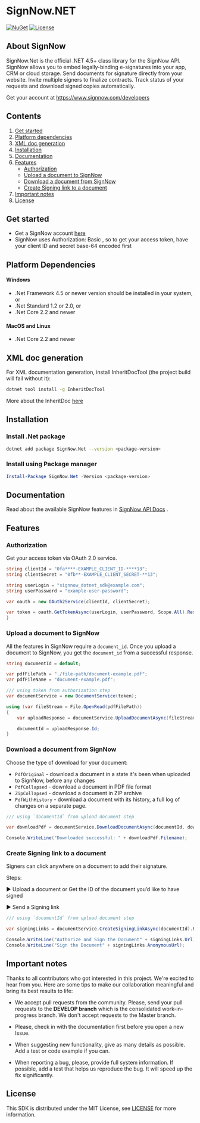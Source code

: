 # SignNow.NET

[![NuGet](https://img.shields.io/nuget/v/SignNow.Net.svg?style=flat-square)](https://www.nuget.org/packages/SignNow.Net) [![License](https://img.shields.io/github/license/signnow/SignNow.NET?style=flat-square)](LICENSE)

## About SignNow

SignNow.Net is the official .NET 4.5+ class library for the SignNow API. SignNow allows you to embed legally-binding e-signatures into your app, CRM or cloud storage. Send documents for signature directly from your website. Invite multiple signers to finalize contracts. Track status of your requests and download signed copies automatically.

Get your account at https://www.signnow.com/developers

## Contents
1. [Get started](#get-started)
2. [Platform dependencies](#platform-dependencies)
3. [XML doc generation](#xml-doc-generation)
4. [Installation](#installation)
5. [Documentation](#documentation)
6. [Features](#features)
    * [Authorization](#authorize)
    * [Upload a document to SignNow](#upload-document)
    * [Download a document from SignNow](#download-document)
    * [Create Signing link to a document](#create-signing-link)
7. [Important notes](#important-notes)
8. [License](#license)


## <a name="get-started"></a>Get started
  * Get a SignNow account [here](https://www.signnow.com/developers) 
  * SignNow uses Authorization: Basic <credentials>, so to get your access token, have your client ID and secret base-64 encoded first


## <a name="platform-dependencies"></a>Platform Dependencies
#### Windows
  * .Net Framework 4.5 or newer version should be installed in your system, or
  * .Net Standard 1.2 or 2.0, or
  * .Net Core 2.2 and newer

#### MacOS and Linux
  * .Net Core 2.2 and newer


## <a name="xml-doc-generation"></a>XML doc generation

For XML documentation generation, install InheritDocTool (the project build will fail without it):

```bash
dotnet tool install -g InheritDocTool
```

More about the InheritDoc [here](https://www.inheritdoc.io)


## <a name="installation"></a>Installation

### Install .Net package

```bash
dotnet add package SignNow.Net --version <package-version>
```

### Install using Package manager

```powershell
Install-Package SignNow.Net -Version <package-version>
```

## <a name="documentation"></a>Documentation

Read about the available SignNow features in [SignNow API Docs](https://github.com/signnow/SignNow.NET.wiki.git) .


## <a name="features"></a>Features

### <a name="authorization"></a> Authorization

Get your access token via OAuth 2.0 service.

```csharp
string clientId = "0fa****-EXAMPLE_CLIENT_ID-****13";
string clientSecret = "0fb**-EXAMPLE_CLIENT_SECRET-**13";

string userLogin = "signnow_dotnet_sdk@example.com";
string userPassword = "example-user-password";

var oauth = new OAuth2Service(clientId, clientSecret);

var token = oauth.GetTokenAsync(userLogin, userPassword, Scope.All).Result;
}
```

### <a name="upload-document"></a> Upload a document to SignNow

All the features in SignNow require a `document_id`. Once you upload a document to SignNow, you get the `document_id` from a successful response.
```csharp
string documentId = default;

var pdfFilePath = "./file-path/document-example.pdf";
var pdfFileName = "document-example.pdf";

/// using token from authorization step
var documentService = new DocumentService(token);

using (var fileStream = File.OpenRead(pdfFilePath))
{
    var uploadResponse = documentService.UploadDocumentAsync(fileStream, pdfFileName, default).Result;

    documentId = uploadResponse.Id;
}
```

### <a name="download-document"></a> Download a document from SignNow

Choose the type of download for your document:
* `PdfOriginal` - download a document in a state it's been when uploaded to SignNow, before any changes
* `PdfCollapsed` - download a document in PDF file format
* `ZipCollapsed` - download a document in ZIP archive
* `PdfWithHistory` - download a document with its history, a full log of changes on a separate page.

```csharp
/// using `documentId` from upload document step

var downloadPdf = documentService.DownloadDocumentAsync(documentId, downloadType.PdfCollapsed).Result;

Console.WriteLine("Downloaded successful: " + downloadPdf.Filename);
```

### <a name="create-signing-link"></a> Create Signing link to a document 

Signers can click anywhere on a document to add their signature.

Steps:

▶ Upload a document or Get the ID of the document you’d like to have signed

▶ Send a Signing link


```csharp
/// using `documentId` from upload document step

var signingLinks = documentService.CreateSigningLinkAsync(documentId).Result;

Console.WriteLine("Authorize and Sign the Document" + signingLinks.Url);
Console.WriteLine("Sign the Document" + signingLinks.AnonymousUrl);
```

## <a name="important-notes"></a>Important notes

Thanks to all contributors who got interested in this project. We're excited to hear from you. Here are some tips to make our collaboration meaningful and bring its best results to life:

* We accept pull requests from the community. Please, send your pull requests to the **DEVELOP branch** which is the consolidated work-in-progress branch. We don't accept requests to the Master branch.

* Please, check in with the documentation first before you open a new Issue.

* When suggesting new functionality, give as many details as possible. Add a test or code example if you can.

* When reporting a bug, please, provide full system information. If possible, add a test that helps us reproduce the bug. It will speed up the fix significantly.


## <a name="license"></a>License

This SDK is distributed under the MIT License,  see [LICENSE](https://github.com/signnow/SignNow.NET/blob/develop/LICENSE) for more information.